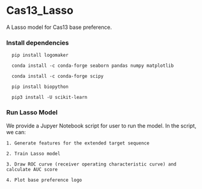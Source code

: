 # Cas13_Lasso

A Lasso model for Cas13 base preference. 

### Install dependencies ###

```
  pip install logomaker
  
  conda install -c conda-forge seaborn pandas numpy matplotlib
  
  conda install -c conda-forge scipy
  
  pip install biopython
  
  pip3 install -U scikit-learn

```

### Run Lasso Model ###

We provide a Jupyer Notebook script for user to run the model. In the script, we can:

	1. Generate features for the extended target sequence
	
	2. Train Lasso model
	
	3. Draw ROC curve (receiver operating characteristic curve) and calculate AUC score
	
	4. Plot base preference logo
